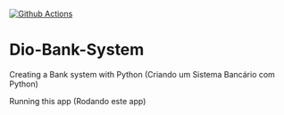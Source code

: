 [![Github Actions](https://github.com/mathewsrc/Dio-Bank-System/actions/workflows/main.yml/badge.svg)](https://github.com/mathewsrc/Dio-Bank-System/actions/workflows/main.yml)

# Dio-Bank-System

Creating a Bank system with Python (Criando um Sistema Bancário com Python)

Running this app (Rodando este app)
